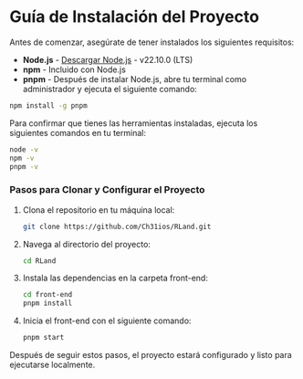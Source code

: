 # Guía de Instalación del Proyecto

Antes de comenzar, asegúrate de tener instalados los siguientes requisitos:

- **Node.js** - [Descargar Node.js](https://nodejs.org/en/download/prebuilt-installer) - v22.10.0 (LTS)
- **npm** - Incluido con Node.js
- **pnpm** - Después de instalar Node.js, abre tu terminal como administrador y ejecuta el siguiente comando:

```bash
npm install -g pnpm
```

Para confirmar que tienes las herramientas instaladas, ejecuta los siguientes comandos en tu terminal:

```bash
node -v
npm -v
pnpm -v
```

### Pasos para Clonar y Configurar el Proyecto

1. Clona el repositorio en tu máquina local:

   ```bash
   git clone https://github.com/Ch31ios/RLand.git
   ```

2. Navega al directorio del proyecto:

   ```bash
   cd RLand
   ```

3. Instala las dependencias en la carpeta front-end:

   ```bash
   cd front-end
   pnpm install
   ```

4. Inicia el front-end con el siguiente comando:

   ```bash
   pnpm start
   ```

Después de seguir estos pasos, el proyecto estará configurado y listo para ejecutarse localmente.
